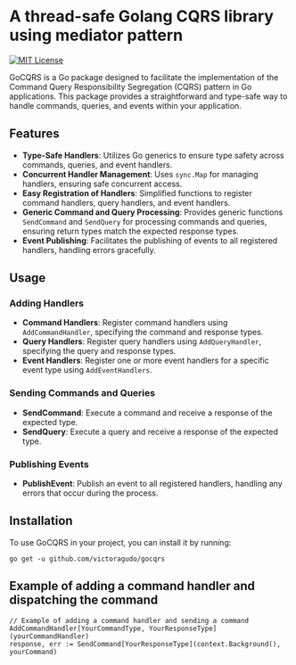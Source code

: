 # A thread-safe Golang CQRS library using mediator pattern

[![MIT License](https://img.shields.io/badge/License-MIT-green.svg)](https://choosealicense.com/licenses/mit/)

GoCQRS is a Go package designed to facilitate the implementation of the Command Query Responsibility Segregation (CQRS) pattern in Go applications. This package provides a straightforward and type-safe way to handle commands, queries, and events within your application.

## Features

- **Type-Safe Handlers**: Utilizes Go generics to ensure type safety across commands, queries, and event handlers.
- **Concurrent Handler Management**: Uses `sync.Map` for managing handlers, ensuring safe concurrent access.
- **Easy Registration of Handlers**: Simplified functions to register command handlers, query handlers, and event handlers.
- **Generic Command and Query Processing**: Provides generic functions `SendCommand` and `SendQuery` for processing commands and queries, ensuring return types match the expected response types.
- **Event Publishing**: Facilitates the publishing of events to all registered handlers, handling errors gracefully.

## Usage

### Adding Handlers

- **Command Handlers**: Register command handlers using `AddCommandHandler`, specifying the command and response types.
- **Query Handlers**: Register query handlers using `AddQueryHandler`, specifying the query and response types.
- **Event Handlers**: Register one or more event handlers for a specific event type using `AddEventHandlers`.

### Sending Commands and Queries

- **SendCommand**: Execute a command and receive a response of the expected type.
- **SendQuery**: Execute a query and receive a response of the expected type.

### Publishing Events

- **PublishEvent**: Publish an event to all registered handlers, handling any errors that occur during the process.

## Installation

To use GoCQRS in your project, you can install it by running:

```
go get -u github.com/victoragudo/gocqrs
```

## Example of adding a command handler and dispatching the command
```golang
// Example of adding a command handler and sending a command
AddCommandHandler[YourCommandType, YourResponseType](yourCommandHandler)
response, err := SendCommand[YourResponseType](context.Background(), yourCommand)
```